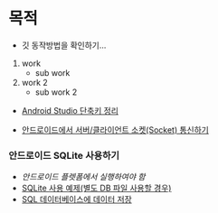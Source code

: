 # 목적

* 깃 동작방법을 확인하기...

1. work
    - sub work
2. work 2
    - sub work 2


* [Android Studio 단축키 정리](https://medium.com/@joongwon/android-studio-%EB%8B%A8%EC%B6%95%ED%82%A4-%EC%A0%95%EB%A6%AC-557733f5a5a)

* [안드로이드에서 서버/클라이언트 소켓(Socket) 통신하기](http://pulsebeat.tistory.com/24)

### 안드로이드 SQLite 사용하기

* _안드로이드 플렛폼에서 실행하여야 함_
* [SQLite 사용 예제(별도 DB 파일 사용할 경우)](http://snowdeer.info/android-sqlite-example-using-file/)
* [SQL 데이터베이스에 데이터 저장](https://developer.android.com/training/basics/data-storage/databases.html?hl=ko)


